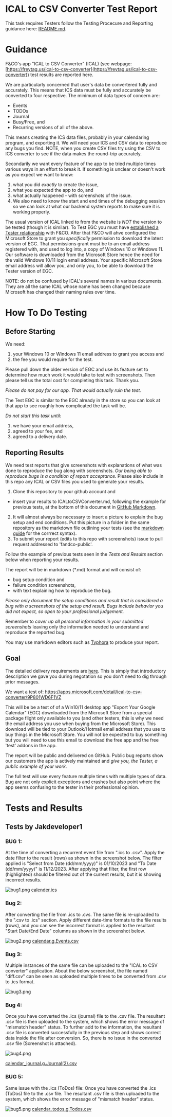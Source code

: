 # ICAL to CSV Converter Test Report

This task requires Testers follow the Testing Procecure and Reporting guidance here: [README.md](README.md).

# Guidance

F&CO's app "ICAL to CSV Converter" (ICAL) (see webpage: [https://freytag.us/ical-to-csv-converter](https://freytag.us/ical-to-csv-converter)) test results are reported here.

We are particularly concerned that user's data be convertered fully and accurately.  This means that ICS data must be fully and accurately be converted to four respective.  The minimum of data types of concern are: 

- Events
- TODOs
- Journal
- Busy/Free, and 
- Recurring versions of all of the above. 

This means creating the ICS data files, probably in your calendaring program, and exporting it.  We will need your ICS and CSV data to reproduce any bugs you find.  NOTE, when you create CSV files try using the CSV to ICS converter to see if the data makes the round-trip accurately.  

Secondarily we want every feature of the app to be tried multiple times various ways in an effort to break it.  If something is unclear or doesn't work as you expect we want to know: 

1. what you did *exactly* to create the issue, 
2. what you expected the app to do, and 
3. what actually happened - with screenshots of the issue.  
4. We also need to know the start and end times of the debugging session so we can look at what our backend system reports to make sure it is working properly.  

The usual version of ICAL linked to from the website is *NOT* the version to be tested (though it is similar).  To Test EGC you must have [established a Tester relationship](README.md) with F&CO.  After that F&CO will ahve configured the Microsoft Store to grant you _specifically_ permission to download the latest version of EGC.  That permissions grant must be to an email address registered with, and used to log into, a copy of Windows 10 or Windows 11.  Our software is downloaded from the Microsoft Store hence the need for the valid Windows 10/11 login email address.  Your specific Microsoft Store email address will allow you, and only you, to be able to download the Tester version of EGC.

NOTE: do not be confused by ICAL's several names in various documents.  They are all the same ICAL whose name has been changed because Microsoft has changed their naming rules over time.

# How To Do Testing

## Before Starting

We need:

1. your Windows 10 or Windows 11 email address to grant you access and
2. the fee you would require for the test.

Please pull down the older version of EGC and use its feature set to determine how much work it would take to test with screenshots.  Then please tell us the total cost for completing this task.  Thank you.

_Please do not pay for our app.  That would actually ruin the test._

The Test EGC is similar to the EGC already in the store so you can look at that app to see roughly how complicated the task will be.

*Do not start this task until:*

1. we have your email address,
2. agreed to your fee, and
3. agreed to a delivery date.

## Reporting Results

We need test reports that give screenshots with explanations of what was done to reproduce the bug along with screenshots.  _Our being able to reproduce bugs is a condition of report acceptance._  Please also include in this repo any ICAL or CSV files you used to generate your results.

1. Clone this repository to your github account and
  * insert your results to ICALtoCSVConverter.md, following the example for previous tests, at the bottom of this document in [GitHub Markdown](https://github.com/adam-p/markdown-here/wiki/Markdown-Cheatsheet).
2. It will almost always be necessary to insert a picture to explain the bug setup and end conditions.  Put this picture in a folder in the same repository as the markdown file outlining your tests (see the [markdown guide](https://github.com/adam-p/markdown-here/wiki/Markdown-Cheatsheet) for the corrrect syntax).
3. To submit your report (edits to this repo with screenshots) issue to pull request addressed to 'fandco-public'.  
   

Follow the example of previous tests seen in the *Tests and Results* section below when reporting your results.

The report will be in markdown (*.md) format and will consist of:

* bug setup condition and
* failure condition screenshots,
* with text explaining how to reproduce the bug.  

_Please only document the setup conditions and result that is considered a bug with a screenshots of the setup and result.  Bugs include behavior you did not expect, so open to your professional judgement._

Remember to *cover up all personal information in your submitted screenshots* leaving only the information needed to understand and reproduce the reported bug.

You may use markdown editors such as [Typhora](https://typora.io/) to produce your report.

## Goal

The detailed delivery requirements are [here](README.md).  This is simply that introductory description we gave you during negotation so you don't need to dig through prior messages.

We want a test of: https://apps.microsoft.com/detail/ical-to-csv-converter/9P801WD6F1VZ

This will be be a test of of a Win10/11 desktop app "Export Your Google Calendar" (EGC) downloaded from the Microsoft Store from a special package flight only available to you (and other testers, this is why we need the email address you use when buying from the Microsoft Store).  This download will be tied to your Outlook/Hotmail email address that you use to buy things in the Microsoft Store.  You will not be expected to buy something but you will need to use this email to download the free app and the free 'test' addons in the app.  

The report will be public and delivered on GitHub.  Public bug reports show our customers the app is actively maintained and _give you, the Tester, a public example of your work._

The full test will use every feature multiple times with multiple types of data.  Bug are not only explicit exceptions and crashes but also point where the app seems confusing to the tester in their professional opinion.

# Tests and Results

## Tests by Jakdeveloper1

### BUG 1:

At the time of converting a recurrent event file from ".ics to .csv". Apply the date filter to the result (rows) as shown in the screenshot below. The filter applied is "Select from Date (dd/mm/yyyy)" is 01/10/2023 and "To Date (dd/mm/yyyy)" is 11/12/2023. After applying that filter, the first row (highlighted) should be filtered out of the current results, but it is showing incorrect results.

![bug1.png](ICALtoCSVConverter_screenshots/bug1.png)
[calender.ics](ICALtoCSVConverter_test_data/calendar.ics)

### Bug 2:

After converting the file from .ics to .cvs. The same file is re-uploaded to the ".csv to .ics" section. Apply different date-time formats to the file results (rows), and you can see the incorrect format is applied to the resultant "Start Date/End Date" columns as shown in the screenshot below.

![bug2.png](ICALtoCSVConverter_screenshots/bug2.png)
[calendar.g.Events.csv](ICALtoCSVConverter_test_data/calendar.g.Events.csv)

### Bug 3:

Multiple instances of the same file can be uploaded to the "ICAL to CSV converter" application. About the below screenshot, the file named "diff.csv" can be seen as uploaded multiple times to be converted from .csv to .ics format.

![bug3.png](ICALtoCSVConverter_screenshots/bug3.png)

### Bug 4:

Once you have converted the .ics (journal) file to the .csv file. The resultant .csv file is then uploaded to the system, which shows the error message of "mismatch header" status. To further add to the information, the resultant .csv file is converted successfully in the previous step and shows correct data inside the file after conversion. So, there is no issue in the converted .csv file (Screenshot is attached). 

![bug4.png](ICALtoCSVConverter_screenshots/bug4.png)

[calendar_journal.g.Journal(2).csv](ICALtoCSVConverter_test_data/calendar_journal.g.Journal2.csv)


### BUG 5:

Same issue with the .ics (ToDos) file: Once you have converted the .ics (ToDos) file to the .csv file. The resultant .csv file is then uploaded to the system, which shows the error message of "mismatch header" status.

![bug5.png](ICALtoCSVConverter_screenshots/bug5.png)
[calendar_todos.g.Todos.csv](ICALtoCSVConverter_test_data/calendar_todos.g.Todos.csv)
